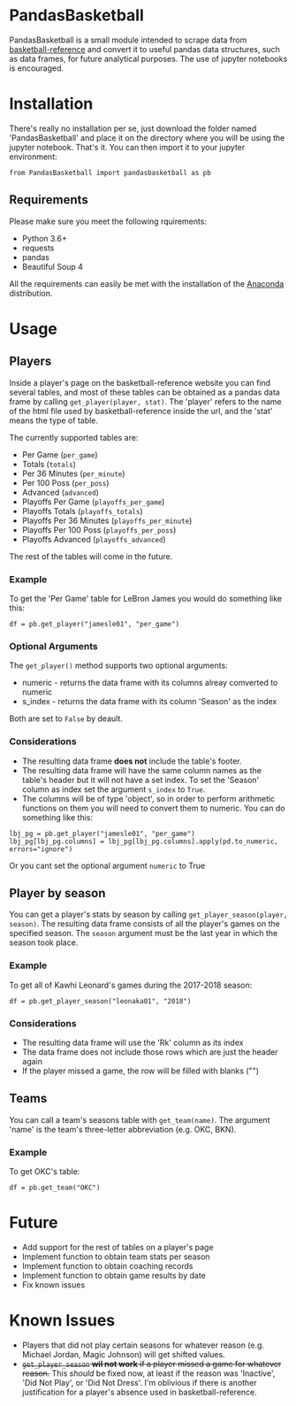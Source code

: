 # PandasBasketball
PandasBasketball is a small module intended to scrape data from [basketball-reference](https://www.basketball-reference.com/) and convert it to useful pandas data structures, such as data frames, for future analytical purposes. The use of jupyter notebooks is encouraged.

# Installation
There's really no installation per se, just download the folder named 'PandasBasketball' and place it on the directory where you will be using the jupyter notebook. That's it.
You can then import it to your jupyter environment:
```
from PandasBasketball import pandasbasketball as pb
```

## Requirements
Please make sure you meet the following rquirements:
- Python 3.6+
- requests
- pandas
- Beautiful Soup 4

All the requirements can easily be met with the installation of the [Anaconda](https://www.anaconda.com/download/) distribution.

# Usage
## Players
Inside a player's page on the basketball-reference website you can find several tables, and most of these tables can be obtained as a pandas data frame by calling `get_player(player, stat)`. The 'player' refers to the name of the html file used by basketball-reference inside the url, and the 'stat' means the type of table.

The currently supported tables are:
- Per Game (`per_game`)
- Totals (`totals`)
- Per 36 Minutes (`per_minute`)
- Per 100 Poss (`per_poss`)
- Advanced (`advanced`)
- Playoffs Per Game (`playoffs_per_game`)
- Playoffs Totals (`playoffs_totals`)
- Playoffs Per 36 Minutes (`playoffs_per_minute`)
- Playoffs Per 100 Poss (`playoffs_per_poss`)
- Playoffs Advanced (`playoffs_advanced`)

The rest of the tables will come in the future.

### Example
To get the 'Per Game' table for LeBron James you would do something like this:
```
df = pb.get_player("jamesle01", "per_game")
```

### Optional Arguments
The `get_player()` method supports two optional arguments:
- numeric - returns the data frame with its columns alreay comverted to numeric
- s_index - returns the data frame with its column 'Season' as the index

Both are set to `False` by deault.

### Considerations
- The resulting data frame **does not** include the table's footer.
- The resulting data frame will have the same column names as the table's header but it will not have a set index. To set the 'Season' column as index set the argument `s_index` to `True`. 
- The columns will be of type 'object', so in order to perform arithmetic functions on them you will need to convert them to numeric. You can do something like this:
```
lbj_pg = pb.get_player("jamesle01", "per_game")
lbj_pg[lbj_pg.columns] = lbj_pg[lbj_pg.columns].apply(pd.to_numeric, errors="ignore")
```
Or you cant set the optional argument `numeric` to True

## Player by season
You can get a player's stats by season by calling `get_player_season(player, season)`. The resulting data frame consists of all the player's games on the specified season. The `season` argument must be the last year in which the season took place. 

### Example
To get all of Kawhi Leonard's games during the 2017-2018 season:
```
df = pb.get_player_season("leonaka01", "2018")
```

### Considerations
- The resulting data frame will use the 'Rk' column as its index
- The data frame does not include those rows which are just the header again
- If the player missed a game, the row will be filled with blanks ("")

## Teams
You can call a team's seasons table with `get_team(name)`. The argument 'name' is the team's three-letter abbreviation (e.g. OKC, BKN).

### Example
To get OKC's table:
```
df = pb.get_team("OKC")
```

# Future
- Add support for the rest of tables on a player's page
- Implement function to obtain team stats per season
- Implement function to obtain coaching records
- Implement function to obtain game results by date
- Fix known issues

# Known Issues
- Players that did not play certain seasons for whatever reason (e.g. Michael Jordan, Magic Johnson) will get shifted values.
- ~~`get_player_season` **wil not work** if a player missed a game for whatever reason.~~ This *should* be fixed now, at least if the reason was 'Inactive', 'Did Not Play', or 'Did Not Dress'. I'm oblivious if there is another justification for a player's absence used in basketball-reference.
